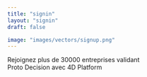 ```yaml
---
title: "signin"
layout: "signin"
draft: false

image: "images/vectors/signup.png"
---
```


Rejoignez plus de 30000 entreprises validant <br> Proto Decision avec 4D Platform